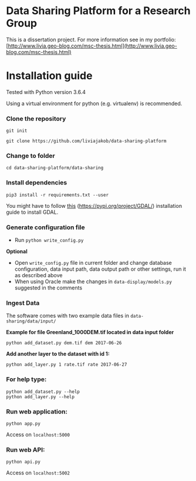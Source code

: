 # Data Sharing Platform for a Research Group

This is a dissertation project. For more information see in my portfolio: [http://www.livia.geo-blog.com/msc-thesis.html](http://www.livia.geo-blog.com/msc-thesis.html)



# Installation guide

Tested with Python version 3.6.4

Using a virtual environment for python (e.g. virtualenv) is recommended.

### Clone the repository

```git init```

```git clone https://github.com/liviajakob/data-sharing-platform```


### Change to folder

```cd data-sharing-platform/data-sharing```


### Install dependencies

```pip3 install -r requirements.txt --user```

You might have to follow [this](https://pypi.org/project/GDAL/) (https://pypi.org/project/GDAL/) installation guide to install GDAL.

### Generate configuration file

- Run ```python write_config.py```

**Optional**

- Open ```write_config.py``` file in current folder and change database configuration, data input path, data output path or other settings, run it as described above
- When using Oracle make the changes in ```data-display/models.py``` suggested in the comments


### Ingest Data 

The software comes with two example data files in ```data-sharing/data/input/```

**Example for file Greenland_1000DEM.tif located in data input folder**

```python add_dataset.py dem.tif dem 2017-06-26```


**Add another layer to the dataset with id 1:**


```python add_layer.py 1 rate.tif rate 2017-06-27```

### For help type:

```
python add_dataset.py --help
python add_layer.py --help
```


### Run web application:

```
python app.py
```

Access on ```localhost:5000```

### Run web API:

```
python api.py
```

Access on ```localhost:5002```


